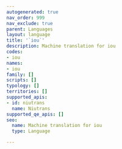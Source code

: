 ```yaml
---
autogenerated: true
nav_order: 999
nav_exclude: true
parent: Languages
layout: language
title: '`iou`'
description: Machine translation for iou
codes:
- iou
names:
- iou
family: []
scripts: []
typology: []
territories: []
supported_apis:
- id: niutrans
  name: Niutrans
supported_qe_apis: []
seo:
  name: Machine translation for iou
  type: Language

---
```


